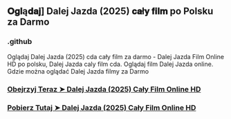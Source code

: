 ## 𝐎𝐠𝐥ą𝐝𝐚𝐣] Dalej Jazda (2025) 𝐜𝐚ł𝐲 𝐟𝐢𝐥𝐦 po Polsku za Darmo

### .github

Oglądaj Dalej Jazda (2025) cda cały film za darmo - Dalej Jazda Film Online HD po polsku, Dalej Jazda caly film cda. Oglądaj film Dalej Jazda online. Gdzie można oglądać Dalej Jazda filmy za Darmo

### [Obejrzyj Teraz ➤ Dalej Jazda (2025) Cały Film Online HD](https://watching4khdmovies.blogspot.com/2025/02/dalej-jazda.html)

### [Pobierz Tutaj ➤ Dalej Jazda (2025) Cały Film Online HD](https://watching4khdmovies.blogspot.com/2025/02/dalej-jazda.html)

